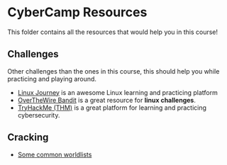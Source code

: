 # CyberCamp Resources
This folder contains all the resources that would help you in this course!


## Challenges
Other challenges than the ones in this course, this should help you while practicing and playing around.
- [Linux Journey](https://linuxjourney.com/) is an awesome Linux learning and practicing platform
- [OverTheWire Bandit](https://overthewire.org/wargames/bandit/) is a great resource for **linux challenges**.
- [TryHackMe (THM)](https://tryhackme.com/r/hacktivities/practice) is a great platform for learning and practicing cybersecurity.


## Cracking
- [Some common worldlists](/resources/worldlists)
